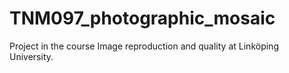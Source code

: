 # TNM097_photographic_mosaic
Project in the course Image reproduction and quality at Linköping University. 
